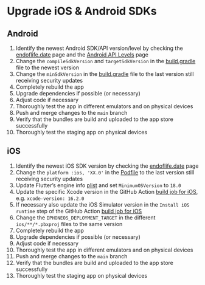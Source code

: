 # Upgrade iOS & Android SDKs

## Android

1. Identify the newest Android SDK/API version/level by checking the [endoflife.date](https://endoflife.date/android) page and the [Android API Levels](https://apilevels.com/) page
2. Change the `compileSdkVersion` and `targetSdkVersion` in the [build.gradle](../android/app/build.gradle) file to the newest version
3. Change the `minSdkVersion` in the [build.gradle](../android/app/build.gradle) file to the last version still receiving security updates
4. Completely rebuild the app
5. Upgrade dependencies if possible (or necessary)
6. Adjust code if necessary
7. Thoroughly test the app in different emulators and on physical devices
8. Push and merge changes to the `main` branch
9. Verify that the bundles are build and uploaded to the app store successfully
10. Thoroughly test the staging app on physical devices

## iOS

1. Identify the newest iOS SDK version by checking the [endoflife.date](https://endoflife.date/ios) page
2. Change the `platform :ios, 'XX.0'` in the [Podfile](../ios/Podfile) to the last version still receiving security updates
3. Update Flutter’s engine info [plist](../ios/Flutter/AppFrameworkInfo.plist) and set `MinimumOSVersion` to `18.0`
4. Update the specific Xcode version in the GitHub Action [build job for iOS](../.github/workflows/reusable-build-ios-app.yaml), e.g. `xcode-version: 16.2.0`
5. If necessary also update the iOS Simulator version in the `Install iOS runtime` step of the GitHub Action [build job for iOS](../.github/workflows/reusable-build-ios-app.yaml)
5. Change the `IPHONEOS_DEPLOYMENT_TARGET` in the different `ios/**/*.pbxproj` files to the same version 
6. Completely rebuild the app
7. Upgrade dependencies if possible (or necessary)
8. Adjust code if necessary
9. Thoroughly test the app in different emulators and on physical devices
10. Push and merge changes to the `main` branch
11. Verify that the bundles are build and uploaded to the app store successfully
12. Thoroughly test the staging app on physical devices
